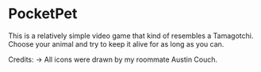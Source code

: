 # PocketPet

This is a relatively simple video game that kind of resembles a Tamagotchi. Choose your animal and try to keep it alive for as long as you can.

Credits:
  -> All icons were drawn by my roommate Austin Couch.
